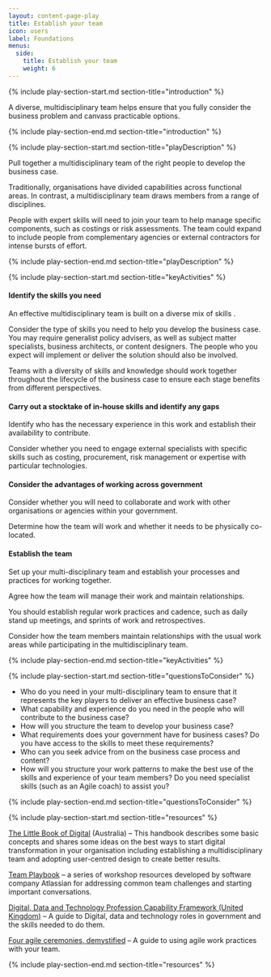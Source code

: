 ```yaml
---
layout: content-page-play
title: Establish your team
icon: users
label: Foundations
menus:
  side:
    title: Establish your team
    weight: 6
---
```


<!--start include wraps the section in starting HTML for styling purposes -->
{% include play-section-start.md section-title="introduction" %}


<p>A diverse, multidisciplinary team helps ensure that you fully consider the business problem and canvass practicable options.</p>
<!--end include -->
{% include play-section-end.md section-title="introduction" %}





<!--start include wraps the section in starting HTML for styling purposes -->
{% include play-section-start.md section-title="playDescription" %}

<p>Pull together a multidisciplinary team of the right people to develop the business case.</p>
<p>Traditionally, organisations have divided capabilities across functional areas. In contrast, a multidisciplinary team draws members from a range of disciplines.</p>
<p>People with expert skills will need to join your team to help manage specific components, such as costings or risk assessments. The team could expand to include people from complementary agencies or external contractors for intense bursts of effort.</p>

<!--end include -->
{% include play-section-end.md section-title="playDescription" %}




<!--start include wraps the section in starting HTML for styling purposes -->
{% include play-section-start.md section-title="keyActivities" %}
<h4>Identify the skills you need</h4>
<p>An effective multidisciplinary team is built on a diverse mix of skills&nbsp;.</p>
<p>Consider the type of skills you need to help you develop the business case. You may require generalist policy advisers, as well as subject matter specialists, business architects, or content designers. The people who you expect will implement or deliver the solution should also be involved.</p>
<p>Teams with a diversity of skills and knowledge should work together throughout the lifecycle of the business case to ensure each stage benefits from different perspectives.</p>
<h4>Carry out a stocktake of in-house skills and identify any gaps</h4>
<p>Identify who has the necessary experience in this work and establish their availability to contribute.</p>
<p>Consider whether you need to engage external specialists with specific skills such as costing, procurement, risk management or expertise with particular technologies.</p>
<h4>Consider the advantages of working across government</h4>
<p>Consider whether you will need to collaborate and work with other organisations or agencies within your government.</p>
<p>Determine how the team will work and whether it needs to be physically co-located.</p>
<h4>Establish the team</h4>
<p>Set up your multi-disciplinary team and establish your processes and practices for working together.</p>
<p>Agree how the team will manage their work and maintain relationships.</p>
<p>You should establish regular work practices and cadence, such as daily stand up meetings, and sprints of work and retrospectives.</p>
<p>Consider how the team members maintain relationships with the usual work areas while participating in the multidisciplinary team.</p>

<!--end include -->
{% include play-section-end.md section-title="keyActivities" %}




<!--start include wraps the section in starting HTML for styling purposes -->
{% include play-section-start.md section-title="questionsToConsider" %}
<ul>
<li>Who do you need in your multi-disciplinary team to ensure that it represents the key players to deliver an effective business case?</li>
<li>What capability and experience do you need in the people who will contribute to the business case?</li>
<li>How will you structure the team to develop your business case?</li>
<li>What requirements does your government have for business cases? Do you have access to the skills to meet these requirements?</li>
<li>Who can you seek advice from on the business case process and content?</li>
<li>How will you structure your work patterns to make the best use of the skills and experience of your team members? Do you need specialist skills (such as an Agile coach) to assist you?</li>
</ul>
<!--end include -->
{% include play-section-end.md section-title="questionsToConsider" %}




<!--start include wraps the section in starting HTML for styling purposes -->
{% include play-section-start.md section-title="resources" %}
<p><a href="https://www.dta.gov.au/blogs/thinking-and-acting-digitally-little-book-digital">The Little Book of Digital</a> (Australia) &ndash; This handbook describes some basic concepts and shares some ideas on the best ways to start digital transformation in your organisation including establishing a multidisciplinary team and adopting user-centred design to create better results.</p>
<p><a href="https://www.atlassian.com/team-playbook">Team Playbook</a> &ndash; a series of workshop resources developed by software company Atlassian for addressing common team challenges and starting important conversations.</p>

<p><a href="https://www.gov.uk/government/collections/digital-data-and-technology-profession-capability-framework">Digital, Data and Technology Profession Capability Framework (United Kingdom)</a> – A guide to Digital, data and technology roles in government and the skills needed to do them.</p>
<p><a href="https://www.atlassian.com/agile/scrum/ceremonies">Four agile ceremonies, demystified</a> – A guide to using agile work practices with your team.</p>



<!--end include -->
{% include play-section-end.md section-title="resources" %}



